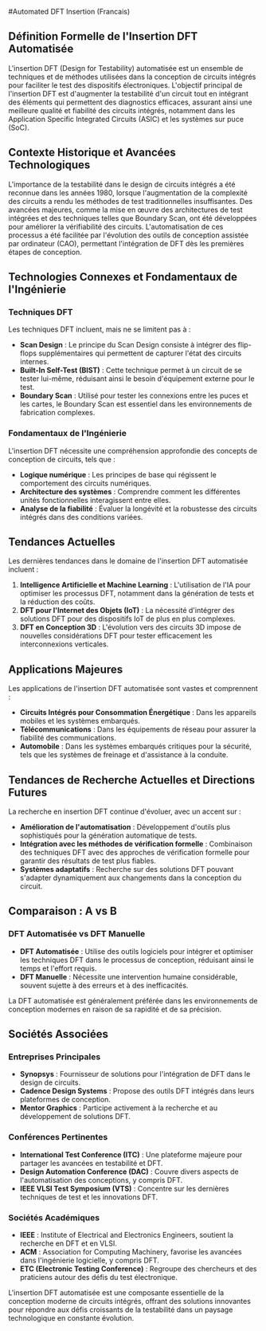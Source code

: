 #Automated DFT Insertion (Francais)

## Définition Formelle de l'Insertion DFT Automatisée

L'insertion DFT (Design for Testability) automatisée est un ensemble de techniques et de méthodes utilisées dans la conception de circuits intégrés pour faciliter le test des dispositifs électroniques. L'objectif principal de l'insertion DFT est d'augmenter la testabilité d'un circuit tout en intégrant des éléments qui permettent des diagnostics efficaces, assurant ainsi une meilleure qualité et fiabilité des circuits intégrés, notamment dans les Application Specific Integrated Circuits (ASIC) et les systèmes sur puce (SoC).

## Contexte Historique et Avancées Technologiques

L'importance de la testabilité dans le design de circuits intégrés a été reconnue dans les années 1980, lorsque l'augmentation de la complexité des circuits a rendu les méthodes de test traditionnelles insuffisantes. Des avancées majeures, comme la mise en œuvre des architectures de test intégrées et des techniques telles que Boundary Scan, ont été développées pour améliorer la vérifiabilité des circuits. L'automatisation de ces processus a été facilitée par l'évolution des outils de conception assistée par ordinateur (CAO), permettant l'intégration de DFT dès les premières étapes de conception.

## Technologies Connexes et Fondamentaux de l'Ingénierie

### Techniques DFT

Les techniques DFT incluent, mais ne se limitent pas à :

- **Scan Design** : Le principe du Scan Design consiste à intégrer des flip-flops supplémentaires qui permettent de capturer l'état des circuits internes.
- **Built-In Self-Test (BIST)** : Cette technique permet à un circuit de se tester lui-même, réduisant ainsi le besoin d'équipement externe pour le test.
- **Boundary Scan** : Utilisé pour tester les connexions entre les puces et les cartes, le Boundary Scan est essentiel dans les environnements de fabrication complexes.

### Fondamentaux de l'Ingénierie

L'insertion DFT nécessite une compréhension approfondie des concepts de conception de circuits, tels que :

- **Logique numérique** : Les principes de base qui régissent le comportement des circuits numériques.
- **Architecture des systèmes** : Comprendre comment les différentes unités fonctionnelles interagissent entre elles.
- **Analyse de la fiabilité** : Évaluer la longévité et la robustesse des circuits intégrés dans des conditions variées.

## Tendances Actuelles

Les dernières tendances dans le domaine de l'insertion DFT automatisée incluent :

1. **Intelligence Artificielle et Machine Learning** : L'utilisation de l'IA pour optimiser les processus DFT, notamment dans la génération de tests et la réduction des coûts.
2. **DFT pour l'Internet des Objets (IoT)** : La nécessité d'intégrer des solutions DFT pour des dispositifs IoT de plus en plus complexes.
3. **DFT en Conception 3D** : L'évolution vers des circuits 3D impose de nouvelles considérations DFT pour tester efficacement les interconnexions verticales.

## Applications Majeures

Les applications de l'insertion DFT automatisée sont vastes et comprennent :

- **Circuits Intégrés pour Consommation Énergétique** : Dans les appareils mobiles et les systèmes embarqués.
- **Télécommunications** : Dans les équipements de réseau pour assurer la fiabilité des communications.
- **Automobile** : Dans les systèmes embarqués critiques pour la sécurité, tels que les systèmes de freinage et d'assistance à la conduite.

## Tendances de Recherche Actuelles et Directions Futures

La recherche en insertion DFT continue d'évoluer, avec un accent sur :

- **Amélioration de l'automatisation** : Développement d'outils plus sophistiqués pour la génération automatique de tests.
- **Intégration avec les méthodes de vérification formelle** : Combinaison des techniques DFT avec des approches de vérification formelle pour garantir des résultats de test plus fiables.
- **Systèmes adaptatifs** : Recherche sur des solutions DFT pouvant s'adapter dynamiquement aux changements dans la conception du circuit.

## Comparaison : A vs B

### DFT Automatisée vs DFT Manuelle

- **DFT Automatisée** : Utilise des outils logiciels pour intégrer et optimiser les techniques DFT dans le processus de conception, réduisant ainsi le temps et l'effort requis.
- **DFT Manuelle** : Nécessite une intervention humaine considérable, souvent sujette à des erreurs et à des inefficacités.

La DFT automatisée est généralement préférée dans les environnements de conception modernes en raison de sa rapidité et de sa précision.

## Sociétés Associées

### Entreprises Principales

- **Synopsys** : Fournisseur de solutions pour l'intégration de DFT dans le design de circuits.
- **Cadence Design Systems** : Propose des outils DFT intégrés dans leurs plateformes de conception.
- **Mentor Graphics** : Participe activement à la recherche et au développement de solutions DFT.

### Conférences Pertinentes

- **International Test Conference (ITC)** : Une plateforme majeure pour partager les avancées en testabilité et DFT.
- **Design Automation Conference (DAC)** : Couvre divers aspects de l'automatisation des conceptions, y compris DFT.
- **IEEE VLSI Test Symposium (VTS)** : Concentre sur les dernières techniques de test et les innovations DFT.

### Sociétés Académiques

- **IEEE** : Institute of Electrical and Electronics Engineers, soutient la recherche en DFT et en VLSI.
- **ACM** : Association for Computing Machinery, favorise les avancées dans l'ingénierie logicielle, y compris DFT.
- **ETC (Electronic Testing Conference)** : Regroupe des chercheurs et des praticiens autour des défis du test électronique.

L'insertion DFT automatisée est une composante essentielle de la conception moderne de circuits intégrés, offrant des solutions innovantes pour répondre aux défis croissants de la testabilité dans un paysage technologique en constante évolution.